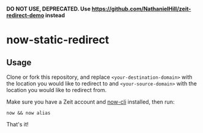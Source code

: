 **DO NOT USE, DEPRECATED. Use https://github.com/NathanielHill/zeit-redirect-demo instead**

# now-static-redirect

## Usage

Clone or fork this repository, and replace `<your-destination-domain>` with the location you would like to redirect to and `<your-source-domain>` with the location you would like to redirect from.

Make sure you have a Zeit account and [now-cli](https://github.com/zeit/now-cli) installed, then run:

```
now && now alias
```

That's it!
